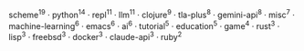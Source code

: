 scheme<sup>19</sup> · python<sup>14</sup> · repl<sup>11</sup> · llm<sup>11</sup> · clojure<sup>9</sup> · tla-plus<sup>8</sup> · gemini-api<sup>8</sup> · misc<sup>7</sup> · machine-learning<sup>6</sup> · emacs<sup>6</sup> · ai<sup>6</sup> · tutorial<sup>5</sup> · education<sup>5</sup> · game<sup>4</sup> · rust<sup>3</sup> · lisp<sup>3</sup> · freebsd<sup>3</sup> · docker<sup>3</sup> · claude-api<sup>3</sup> · ruby<sup>2</sup>

